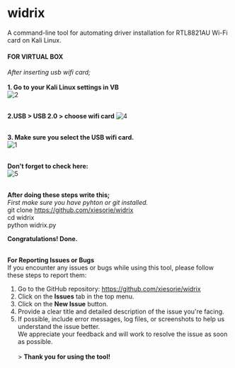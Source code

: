 # widrix
A command-line tool for automating driver installation for RTL8821AU Wi-Fi card on Kali Linux.

<h4>FOR VIRTUAL BOX</h4>

<i>After inserting usb wifi card;</i> <br>
<br>
<b>1. Go to your Kali Linux settings in VB</b> <br>
![2](https://github.com/user-attachments/assets/ec8e5551-0cfe-4550-ba8d-7883ed2b7c69) 
<br>
<br>

<b>2.USB > USB 2.0 > choose wifi card</b> 
![4](https://github.com/user-attachments/assets/3056477f-189d-426a-b259-944c5e6d5334)
<br>
<br>

<b>3. Make sure you select the USB wifi card.</b> <br>
![1](https://github.com/user-attachments/assets/7547979b-2edf-453a-8c00-41d3273ae9e1)
<br>
<br>

<b>Don't forget to check here:</b> <br>
![5](https://github.com/user-attachments/assets/15d159c6-3311-4560-b382-e7ed08e92973)
<br>
<br>

<b>After doing these steps write this;</b> <br>
<i>First make sure you have pyhton or git installed.</i> <br>
git clone https://github.com/xiesorie/widrix <br>
cd widrix <br>
python widrix.py <br>

<b>Congratulations! Done.</b> <br> <br>

<b>For Reporting Issues or Bugs</b> 
<br>
If you encounter any issues or bugs while using this tool, please follow these steps to report them: 
1. Go to the GitHub repository: https://github.com/xiesorie/widrix <br>
2. Click on the <b>Issues</b> tab in the top menu. <br>
3. Click on the <b>New Issue</b> button. <br>
4. Provide a clear title and detailed description of the issue you're facing. <br>
5. If possible, include error messages, log files, or screenshots to help us understand the issue better. <br>
We appreciate your feedback and will work to resolve the issue as soon as possible. <br>
<br>>
<b>Thank you for using the tool! </b>




